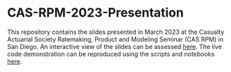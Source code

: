 # CAS-RPM-2023-Presentation

This repository contains the slides presented in March 2023 at the Casualty Actuarial Society Ratemaking, Product and Modeling Seminar (CAS RPM) in San Diego.
An interactive view of the slides can be assessed [here](https://actsci.utstat.utoronto.ca/CAS-RPM-2023-Presentation/#/title-slide).
The live code demonstration can be reproduced using the scripts and notebooks [here](https://github.com/UofTActuarial/Demo-LRMoE-jl).
